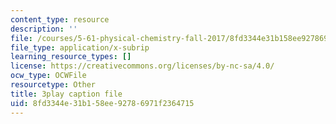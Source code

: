 ```yaml
---
content_type: resource
description: ''
file: /courses/5-61-physical-chemistry-fall-2017/8fd3344e31b158ee92786971f2364715_sZlTriaYRM0.vtt
file_type: application/x-subrip
learning_resource_types: []
license: https://creativecommons.org/licenses/by-nc-sa/4.0/
ocw_type: OCWFile
resourcetype: Other
title: 3play caption file
uid: 8fd3344e-31b1-58ee-9278-6971f2364715
---
```

